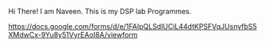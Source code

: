 Hi There!
 I am Naveen. This is my DSP lab Programmes.

https://docs.google.com/forms/d/e/1FAIpQLSdlUCiL44dtKPSFVqJUsnyfbS5XMdwCx-9Yu8y51VyrEAoI8A/viewform
